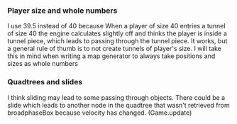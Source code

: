 ### Player size and whole numbers
I use 39.5 instead of 40 because When a player of size 40 entries a tunnel of size 40
the engine calculates slightly off and thinks the player is inside a tunnel piece,
which leads to passing through the tunnel piece.
It works, but a general rule of thumb is to not create tunnels of player's size.
I will take this in mind when writing a map generator to always take positions and sizes as whole numbers

### Quadtrees and slides
I think sliding may lead to some passing through objects.
There could be a slide which leads to another node in the quadtree that wasn't retrieved from broadphaseBox 
because velocity has changed. (Game.update)
